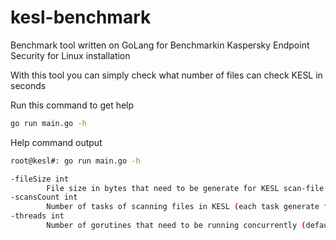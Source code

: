 # kesl-benchmark
Benchmark tool written on GoLang for Benchmarkin Kaspersky Endpoint Security for Linux installation

With this tool you can simply check what number of files can check KESL in seconds

Run this command to get help
```bash
go run main.go -h 
```

Help command output
```bash
root@kesl#: go run main.go -h

-fileSize int
        File size in bytes that need to be generate for KESL scan-file task (default 1000000)
-scansCount int
        Number of tasks of scanning files in KESL (each task generate file for itself be ware with fileSize*scansCount formula) (default 10)
-threads int
        Number of gorutines that need to be running concurrently (default 4)
```
